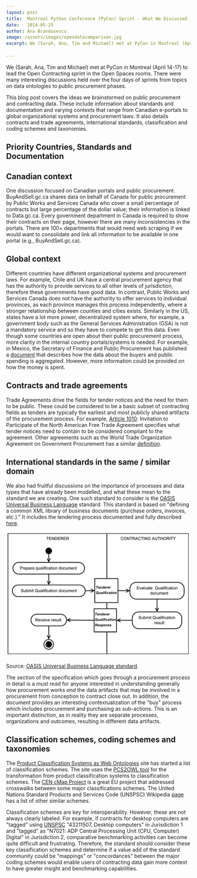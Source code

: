 ```yaml
---
layout: post
title:  Montreal Python Conference (PyCon) Sprint - What We Discussed 
date:   2014-05-25
author: Ana Brandusescu
image: /assets/images/opendatacomparison.jpg
excerpt: We (Sarah, Ana, Tim and Michael) met at PyCon in Montreal (April 14-17) to lead the Open Contracting sprint in the Open Spaces rooms. There were many interesting discussions held over the four days of sprints from topics on data ontologies to public procurement phases

---
```


We (Sarah, Ana, Tim and Michael) met at PyCon in Montreal (April 14-17) to lead the Open Contracting sprint in the Open Spaces rooms. There were many interesting discussions held over the four days of sprints from topics on data ontologies to public procurement phases.

This blog post covers the ideas we brainstormed on public procurement and contracting data. These include information about standards and documentation and varying contexts that range from Canadian e-portals to global organizational systems and procurement laws.  It also details contracts and trade agreements, international standards, classification and coding schemes and taxonomies.

## Priority Countries, Standards and Documentation

## Canadian context

One discussion focused on Canadian portals and public procurement. BuyAndSell.gc.ca shares data on behalf of Canada for public procurement by Public Works and Services Canada who cover a small percentage of contracts but large percentage of the dollar value; their information is linked to Data.gc.ca. Every government department in Canada is required to show their contracts on their page, however there are many inconsistencies in the portals. There are 100+ departments that would need web scraping if we would want to consolidate and link all information to be available in one portal (e.g., BuyAndSell.gc.ca).

## Global context

Different countries have different organizational systems and procurement laws. For example, Chile and UK have a central procurement agency that has the authority to provide services to all other levels of jurisdiction, therefore these governments have good data. In contrast, Public Works and Services Canada does not have the authority to offer services to individual provinces, as each province manages this process independently, where a stronger relationship between counties and cities exists. Similarly in the US, states have a lot more power, decentralized system where, for example, a government body such as the General Services Administration (GSA) is not a mandatory service and so they have to compete to get this data.  Even though some countries are open about their public procurement process, more clarity in the internal country portals/systems is needed. For example, in Mexico, the Secretary of Finance and Public Procurement has published a [document](http://www.apartados.hacienda.gob.mx/presupuesto/temas/pef/2000/documentos/introduccion/anexo2.pdf) that describes how the data about the buyers and public spending is aggregated. However, more information could be provided on how the money is spent.

## Contracts and trade agreements

Trade Agreements drive the fields for tender notices and the need for them to be public. These could be considered to be a basic subset of contracting fields as tenders are typically the earliest and most publicly shared artifacts of the procurement process. For example, [Article 1010](https://www.nafta-sec-alena.org/Default.aspx?tabid=97&ctl=SectionView&mid=1588&sid=a550e516-c181-49fc-9176-76db29b2969b&language=en-US#A1008): Invitation to Participate of the North American Free Trade Agreement specifies what tender notices need to contain to be considered compliant to the agreement. Other agreements such as the World Trade Organization Agreement on Government Procurement has a similar [definition](http://www.wto.org/english/docs_e/legal_e/gpr-94_01_e.htm#articleIX).

## International standards in the same / similar domain

We also had fruitful discussions on the importance of processes and data types that have already been modelled, and what these mean to the standard we are creating. One such standard to consider is the [OASIS Universal Business Language](https://www.oasis-open.org/committees/tc_home.php?wg_abbrev=ubl) standard. This standard is based on "defining a common XML library of business documents (purchase orders, invoices, etc.)."  It includes the tendering process documented and fully described [here](http://docs.oasis-open.org/ubl/os-UBL-2.1/UBL-2.1.html#S-TENDERIN).

![Website Screenshot](/assets/images/2014-05-25-pycon/image_0.jpg)

Source: [OASIS Universal Business Language standard](http://docs.oasis-open.org/ubl/os-UBL-2.1/UBL-2.1.html#S-UBL-2.1-BUSINESS-OBJECTS).

The section of the specification which goes through a procurement process in detail is a *must read* for anyone interested in understanding generally how procurement works *and* the data artifacts that may be involved in a procurement from conception to contract close out. In addition, the document provides an interesting contextualization of the "buy" process which includes procurement and purchasing as sub-actions. This is an important distinction, as in reality they are separate processes, organizations and outcomes, resulting in different data artifacts.

## Classification schemes, coding schemes and taxonomies

The [Product Classification Systems as Web Ontologies](http://www.ebusiness-unibw.org/ontologies/pcs2owl/) site has started a list of classification schemes. The site uses the [PCS2OWL tool](http://www.ebusiness-unibw.org/ontologies/pcs2owl/) for the transformation from product classification systems to classification schemes. The [CEN cMap Project](http://www.cmap.eu/index.php?option=com_content&view=category&layout=blog&id=7&Itemid=101) is a great EU project that addressed crosswalks between some major classifications schemes. The United Nations Standard Products and Services Code (UNSPSC) Wikipedia [page](http://en.wikipedia.org/wiki/UNSPSC) has a list of other similar schemes.

Classification schemes are key for interoperability. However, these are not always clearly labeled. For example, if contracts for desktop computers are "tagged" using [UNSPSC](http://www.unspsc.org/) "43211507, Desktop computers" in Jurisdiction 1 and "tagged" as "N7021: ADP Central Processing Unit (CPU, Computer) Digital" in Jurisdiction 2, comparative benchmarking activities can become quite difficult and frustrating. Therefore, the standard should consider these key classification schemes and determine if a value add of the standard community could be "mappings" or "concordances" between the major coding schemes would enable users of contracting data gain more context to have greater insight and benchmarking capabilities.
